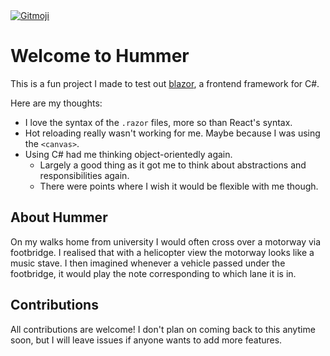 <a href="https://gitmoji.dev">
  <img src="https://img.shields.io/badge/gitmoji-%20😜%20😍-FFDD67.svg?style=flat-square" alt="Gitmoji">
</a>

# Welcome to Hummer

This is a fun project I made to test out [blazor](https://dotnet.microsoft.com/en-us/apps/aspnet/web-apps/blazor), a frontend framework for C#.

Here are my thoughts:

- I love the syntax of the `.razor` files, more so than React's syntax.
- Hot reloading really wasn't working for me. Maybe because I was using the `<canvas>`.
- Using C# had me thinking object-orientedly again. 
  - Largely a good thing as it got me to think about abstractions and responsibilities again.
  - There were points where I wish it would be flexible with me though.

## About Hummer

On my walks home from university I would often cross over a motorway via footbridge. I realised that with a helicopter view the motorway looks like a music stave. I then imagined whenever a vehicle passed under the footbridge, it would play the note corresponding to which lane it is in.

## Contributions

All contributions are welcome! I don't plan on coming back to this anytime soon, but I will leave issues if anyone wants to add more features.
